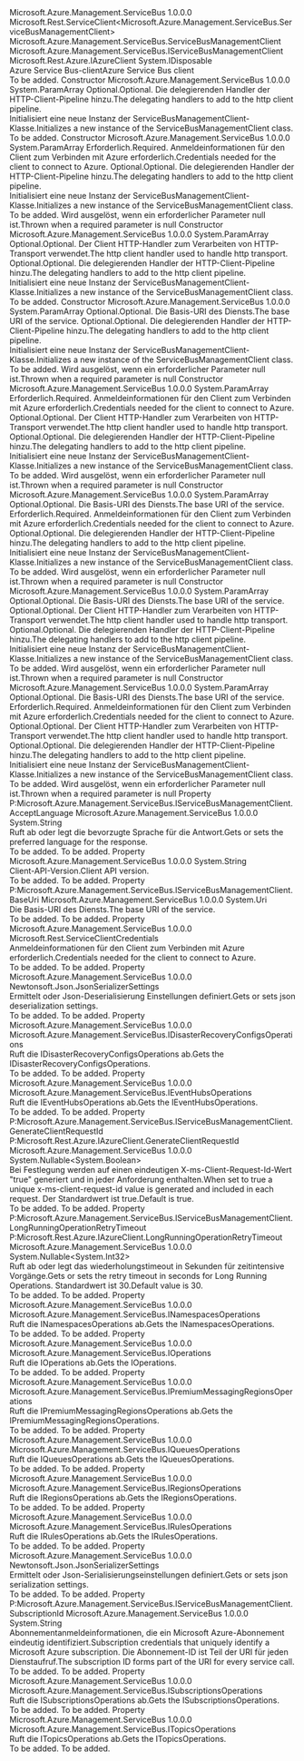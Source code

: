 <Type Name="ServiceBusManagementClient" FullName="Microsoft.Azure.Management.ServiceBus.ServiceBusManagementClient">
  <TypeSignature Language="C#" Value="public class ServiceBusManagementClient : Microsoft.Rest.ServiceClient&lt;Microsoft.Azure.Management.ServiceBus.ServiceBusManagementClient&gt;, IDisposable, Microsoft.Azure.Management.ServiceBus.IServiceBusManagementClient, Microsoft.Rest.Azure.IAzureClient" />
  <TypeSignature Language="ILAsm" Value=".class public auto ansi beforefieldinit ServiceBusManagementClient extends Microsoft.Rest.ServiceClient`1&lt;class Microsoft.Azure.Management.ServiceBus.ServiceBusManagementClient&gt; implements class Microsoft.Azure.Management.ServiceBus.IServiceBusManagementClient, class Microsoft.Rest.Azure.IAzureClient, class System.IDisposable" />
  <TypeSignature Language="DocId" Value="T:Microsoft.Azure.Management.ServiceBus.ServiceBusManagementClient" />
  <TypeSignature Language="VB.NET" Value="Public Class ServiceBusManagementClient&#xA;Inherits ServiceClient(Of ServiceBusManagementClient)&#xA;Implements IAzureClient, IDisposable, IServiceBusManagementClient" />
  <TypeSignature Language="F#" Value="type ServiceBusManagementClient = class&#xA;    inherit ServiceClient&lt;ServiceBusManagementClient&gt;&#xA;    interface IServiceBusManagementClient&#xA;    interface IDisposable&#xA;    interface IAzureClient" />
  <AssemblyInfo>
    <AssemblyName>Microsoft.Azure.Management.ServiceBus</AssemblyName>
    <AssemblyVersion>1.0.0.0</AssemblyVersion>
  </AssemblyInfo>
  <Base>
    <BaseTypeName>Microsoft.Rest.ServiceClient&lt;Microsoft.Azure.Management.ServiceBus.ServiceBusManagementClient&gt;</BaseTypeName>
    <BaseTypeArguments>
      <BaseTypeArgument TypeParamName="!0">Microsoft.Azure.Management.ServiceBus.ServiceBusManagementClient</BaseTypeArgument>
    </BaseTypeArguments>
  </Base>
  <Interfaces>
    <Interface>
      <InterfaceName>Microsoft.Azure.Management.ServiceBus.IServiceBusManagementClient</InterfaceName>
    </Interface>
    <Interface>
      <InterfaceName>Microsoft.Rest.Azure.IAzureClient</InterfaceName>
    </Interface>
    <Interface>
      <InterfaceName>System.IDisposable</InterfaceName>
    </Interface>
  </Interfaces>
  <Docs>
    <summary>
            <span data-ttu-id="7b1f3-101">Azure Service Bus-client</span><span class="sxs-lookup"><span data-stu-id="7b1f3-101">Azure Service Bus client</span></span>
            </summary>
    <remarks>To be added.</remarks>
  </Docs>
  <Members>
    <Member MemberName=".ctor">
      <MemberSignature Language="C#" Value="protected ServiceBusManagementClient (params System.Net.Http.DelegatingHandler[] handlers);" />
      <MemberSignature Language="ILAsm" Value=".method familyhidebysig specialname rtspecialname instance void .ctor(class System.Net.Http.DelegatingHandler[] handlers) cil managed" />
      <MemberSignature Language="DocId" Value="M:Microsoft.Azure.Management.ServiceBus.ServiceBusManagementClient.#ctor(System.Net.Http.DelegatingHandler[])" />
      <MemberSignature Language="VB.NET" Value="Protected Sub New (ParamArray handlers As DelegatingHandler())" />
      <MemberSignature Language="F#" Value="new Microsoft.Azure.Management.ServiceBus.ServiceBusManagementClient : System.Net.Http.DelegatingHandler[] -&gt; Microsoft.Azure.Management.ServiceBus.ServiceBusManagementClient" Usage="new Microsoft.Azure.Management.ServiceBus.ServiceBusManagementClient handlers" />
      <MemberType>Constructor</MemberType>
      <AssemblyInfo>
        <AssemblyName>Microsoft.Azure.Management.ServiceBus</AssemblyName>
        <AssemblyVersion>1.0.0.0</AssemblyVersion>
      </AssemblyInfo>
      <Parameters>
        <Parameter Name="handlers" Type="System.Net.Http.DelegatingHandler[]">
          <Attributes>
            <Attribute>
              <AttributeName>System.ParamArray</AttributeName>
            </Attribute>
          </Attributes>
        </Parameter>
      </Parameters>
      <Docs>
        <param name="handlers">
            <span data-ttu-id="7b1f3-102">Optional.</span><span class="sxs-lookup"><span data-stu-id="7b1f3-102">Optional.</span></span> <span data-ttu-id="7b1f3-103">Die delegierenden Handler der HTTP-Client-Pipeline hinzu.</span><span class="sxs-lookup"><span data-stu-id="7b1f3-103">The delegating handlers to add to the http client pipeline.</span></span>
            </param>
        <summary>
            <span data-ttu-id="7b1f3-104">Initialisiert eine neue Instanz der ServiceBusManagementClient-Klasse.</span><span class="sxs-lookup"><span data-stu-id="7b1f3-104">Initializes a new instance of the ServiceBusManagementClient class.</span></span>
            </summary>
        <remarks>To be added.</remarks>
      </Docs>
    </Member>
    <Member MemberName=".ctor">
      <MemberSignature Language="C#" Value="public ServiceBusManagementClient (Microsoft.Rest.ServiceClientCredentials credentials, params System.Net.Http.DelegatingHandler[] handlers);" />
      <MemberSignature Language="ILAsm" Value=".method public hidebysig specialname rtspecialname instance void .ctor(class Microsoft.Rest.ServiceClientCredentials credentials, class System.Net.Http.DelegatingHandler[] handlers) cil managed" />
      <MemberSignature Language="DocId" Value="M:Microsoft.Azure.Management.ServiceBus.ServiceBusManagementClient.#ctor(Microsoft.Rest.ServiceClientCredentials,System.Net.Http.DelegatingHandler[])" />
      <MemberSignature Language="VB.NET" Value="Public Sub New (credentials As ServiceClientCredentials, ParamArray handlers As DelegatingHandler())" />
      <MemberSignature Language="F#" Value="new Microsoft.Azure.Management.ServiceBus.ServiceBusManagementClient : Microsoft.Rest.ServiceClientCredentials * System.Net.Http.DelegatingHandler[] -&gt; Microsoft.Azure.Management.ServiceBus.ServiceBusManagementClient" Usage="new Microsoft.Azure.Management.ServiceBus.ServiceBusManagementClient (credentials, handlers)" />
      <MemberType>Constructor</MemberType>
      <AssemblyInfo>
        <AssemblyName>Microsoft.Azure.Management.ServiceBus</AssemblyName>
        <AssemblyVersion>1.0.0.0</AssemblyVersion>
      </AssemblyInfo>
      <Parameters>
        <Parameter Name="credentials" Type="Microsoft.Rest.ServiceClientCredentials" />
        <Parameter Name="handlers" Type="System.Net.Http.DelegatingHandler[]">
          <Attributes>
            <Attribute>
              <AttributeName>System.ParamArray</AttributeName>
            </Attribute>
          </Attributes>
        </Parameter>
      </Parameters>
      <Docs>
        <param name="credentials">
            <span data-ttu-id="7b1f3-105">Erforderlich.</span><span class="sxs-lookup"><span data-stu-id="7b1f3-105">Required.</span></span> <span data-ttu-id="7b1f3-106">Anmeldeinformationen für den Client zum Verbinden mit Azure erforderlich.</span><span class="sxs-lookup"><span data-stu-id="7b1f3-106">Credentials needed for the client to connect to Azure.</span></span>
            </param>
        <param name="handlers">
            <span data-ttu-id="7b1f3-107">Optional.</span><span class="sxs-lookup"><span data-stu-id="7b1f3-107">Optional.</span></span> <span data-ttu-id="7b1f3-108">Die delegierenden Handler der HTTP-Client-Pipeline hinzu.</span><span class="sxs-lookup"><span data-stu-id="7b1f3-108">The delegating handlers to add to the http client pipeline.</span></span>
            </param>
        <summary>
            <span data-ttu-id="7b1f3-109">Initialisiert eine neue Instanz der ServiceBusManagementClient-Klasse.</span><span class="sxs-lookup"><span data-stu-id="7b1f3-109">Initializes a new instance of the ServiceBusManagementClient class.</span></span>
            </summary>
        <remarks>To be added.</remarks>
        <exception cref="T:System.ArgumentNullException">
            <span data-ttu-id="7b1f3-110">Wird ausgelöst, wenn ein erforderlicher Parameter null ist.</span><span class="sxs-lookup"><span data-stu-id="7b1f3-110">Thrown when a required parameter is null</span></span>
            </exception>
      </Docs>
    </Member>
    <Member MemberName=".ctor">
      <MemberSignature Language="C#" Value="protected ServiceBusManagementClient (System.Net.Http.HttpClientHandler rootHandler, params System.Net.Http.DelegatingHandler[] handlers);" />
      <MemberSignature Language="ILAsm" Value=".method familyhidebysig specialname rtspecialname instance void .ctor(class System.Net.Http.HttpClientHandler rootHandler, class System.Net.Http.DelegatingHandler[] handlers) cil managed" />
      <MemberSignature Language="DocId" Value="M:Microsoft.Azure.Management.ServiceBus.ServiceBusManagementClient.#ctor(System.Net.Http.HttpClientHandler,System.Net.Http.DelegatingHandler[])" />
      <MemberSignature Language="VB.NET" Value="Protected Sub New (rootHandler As HttpClientHandler, ParamArray handlers As DelegatingHandler())" />
      <MemberSignature Language="F#" Value="new Microsoft.Azure.Management.ServiceBus.ServiceBusManagementClient : System.Net.Http.HttpClientHandler * System.Net.Http.DelegatingHandler[] -&gt; Microsoft.Azure.Management.ServiceBus.ServiceBusManagementClient" Usage="new Microsoft.Azure.Management.ServiceBus.ServiceBusManagementClient (rootHandler, handlers)" />
      <MemberType>Constructor</MemberType>
      <AssemblyInfo>
        <AssemblyName>Microsoft.Azure.Management.ServiceBus</AssemblyName>
        <AssemblyVersion>1.0.0.0</AssemblyVersion>
      </AssemblyInfo>
      <Parameters>
        <Parameter Name="rootHandler" Type="System.Net.Http.HttpClientHandler" />
        <Parameter Name="handlers" Type="System.Net.Http.DelegatingHandler[]">
          <Attributes>
            <Attribute>
              <AttributeName>System.ParamArray</AttributeName>
            </Attribute>
          </Attributes>
        </Parameter>
      </Parameters>
      <Docs>
        <param name="rootHandler">
            <span data-ttu-id="7b1f3-111">Optional.</span><span class="sxs-lookup"><span data-stu-id="7b1f3-111">Optional.</span></span> <span data-ttu-id="7b1f3-112">Der Client HTTP-Handler zum Verarbeiten von HTTP-Transport verwendet.</span><span class="sxs-lookup"><span data-stu-id="7b1f3-112">The http client handler used to handle http transport.</span></span>
            </param>
        <param name="handlers">
            <span data-ttu-id="7b1f3-113">Optional.</span><span class="sxs-lookup"><span data-stu-id="7b1f3-113">Optional.</span></span> <span data-ttu-id="7b1f3-114">Die delegierenden Handler der HTTP-Client-Pipeline hinzu.</span><span class="sxs-lookup"><span data-stu-id="7b1f3-114">The delegating handlers to add to the http client pipeline.</span></span>
            </param>
        <summary>
            <span data-ttu-id="7b1f3-115">Initialisiert eine neue Instanz der ServiceBusManagementClient-Klasse.</span><span class="sxs-lookup"><span data-stu-id="7b1f3-115">Initializes a new instance of the ServiceBusManagementClient class.</span></span>
            </summary>
        <remarks>To be added.</remarks>
      </Docs>
    </Member>
    <Member MemberName=".ctor">
      <MemberSignature Language="C#" Value="protected ServiceBusManagementClient (Uri baseUri, params System.Net.Http.DelegatingHandler[] handlers);" />
      <MemberSignature Language="ILAsm" Value=".method familyhidebysig specialname rtspecialname instance void .ctor(class System.Uri baseUri, class System.Net.Http.DelegatingHandler[] handlers) cil managed" />
      <MemberSignature Language="DocId" Value="M:Microsoft.Azure.Management.ServiceBus.ServiceBusManagementClient.#ctor(System.Uri,System.Net.Http.DelegatingHandler[])" />
      <MemberSignature Language="VB.NET" Value="Protected Sub New (baseUri As Uri, ParamArray handlers As DelegatingHandler())" />
      <MemberSignature Language="F#" Value="new Microsoft.Azure.Management.ServiceBus.ServiceBusManagementClient : Uri * System.Net.Http.DelegatingHandler[] -&gt; Microsoft.Azure.Management.ServiceBus.ServiceBusManagementClient" Usage="new Microsoft.Azure.Management.ServiceBus.ServiceBusManagementClient (baseUri, handlers)" />
      <MemberType>Constructor</MemberType>
      <AssemblyInfo>
        <AssemblyName>Microsoft.Azure.Management.ServiceBus</AssemblyName>
        <AssemblyVersion>1.0.0.0</AssemblyVersion>
      </AssemblyInfo>
      <Parameters>
        <Parameter Name="baseUri" Type="System.Uri" />
        <Parameter Name="handlers" Type="System.Net.Http.DelegatingHandler[]">
          <Attributes>
            <Attribute>
              <AttributeName>System.ParamArray</AttributeName>
            </Attribute>
          </Attributes>
        </Parameter>
      </Parameters>
      <Docs>
        <param name="baseUri">
            <span data-ttu-id="7b1f3-116">Optional.</span><span class="sxs-lookup"><span data-stu-id="7b1f3-116">Optional.</span></span> <span data-ttu-id="7b1f3-117">Die Basis-URI des Diensts.</span><span class="sxs-lookup"><span data-stu-id="7b1f3-117">The base URI of the service.</span></span>
            </param>
        <param name="handlers">
            <span data-ttu-id="7b1f3-118">Optional.</span><span class="sxs-lookup"><span data-stu-id="7b1f3-118">Optional.</span></span> <span data-ttu-id="7b1f3-119">Die delegierenden Handler der HTTP-Client-Pipeline hinzu.</span><span class="sxs-lookup"><span data-stu-id="7b1f3-119">The delegating handlers to add to the http client pipeline.</span></span>
            </param>
        <summary>
            <span data-ttu-id="7b1f3-120">Initialisiert eine neue Instanz der ServiceBusManagementClient-Klasse.</span><span class="sxs-lookup"><span data-stu-id="7b1f3-120">Initializes a new instance of the ServiceBusManagementClient class.</span></span>
            </summary>
        <remarks>To be added.</remarks>
        <exception cref="T:System.ArgumentNullException">
            <span data-ttu-id="7b1f3-121">Wird ausgelöst, wenn ein erforderlicher Parameter null ist.</span><span class="sxs-lookup"><span data-stu-id="7b1f3-121">Thrown when a required parameter is null</span></span>
            </exception>
      </Docs>
    </Member>
    <Member MemberName=".ctor">
      <MemberSignature Language="C#" Value="public ServiceBusManagementClient (Microsoft.Rest.ServiceClientCredentials credentials, System.Net.Http.HttpClientHandler rootHandler, params System.Net.Http.DelegatingHandler[] handlers);" />
      <MemberSignature Language="ILAsm" Value=".method public hidebysig specialname rtspecialname instance void .ctor(class Microsoft.Rest.ServiceClientCredentials credentials, class System.Net.Http.HttpClientHandler rootHandler, class System.Net.Http.DelegatingHandler[] handlers) cil managed" />
      <MemberSignature Language="DocId" Value="M:Microsoft.Azure.Management.ServiceBus.ServiceBusManagementClient.#ctor(Microsoft.Rest.ServiceClientCredentials,System.Net.Http.HttpClientHandler,System.Net.Http.DelegatingHandler[])" />
      <MemberSignature Language="VB.NET" Value="Public Sub New (credentials As ServiceClientCredentials, rootHandler As HttpClientHandler, ParamArray handlers As DelegatingHandler())" />
      <MemberSignature Language="F#" Value="new Microsoft.Azure.Management.ServiceBus.ServiceBusManagementClient : Microsoft.Rest.ServiceClientCredentials * System.Net.Http.HttpClientHandler * System.Net.Http.DelegatingHandler[] -&gt; Microsoft.Azure.Management.ServiceBus.ServiceBusManagementClient" Usage="new Microsoft.Azure.Management.ServiceBus.ServiceBusManagementClient (credentials, rootHandler, handlers)" />
      <MemberType>Constructor</MemberType>
      <AssemblyInfo>
        <AssemblyName>Microsoft.Azure.Management.ServiceBus</AssemblyName>
        <AssemblyVersion>1.0.0.0</AssemblyVersion>
      </AssemblyInfo>
      <Parameters>
        <Parameter Name="credentials" Type="Microsoft.Rest.ServiceClientCredentials" />
        <Parameter Name="rootHandler" Type="System.Net.Http.HttpClientHandler" />
        <Parameter Name="handlers" Type="System.Net.Http.DelegatingHandler[]">
          <Attributes>
            <Attribute>
              <AttributeName>System.ParamArray</AttributeName>
            </Attribute>
          </Attributes>
        </Parameter>
      </Parameters>
      <Docs>
        <param name="credentials">
            <span data-ttu-id="7b1f3-122">Erforderlich.</span><span class="sxs-lookup"><span data-stu-id="7b1f3-122">Required.</span></span> <span data-ttu-id="7b1f3-123">Anmeldeinformationen für den Client zum Verbinden mit Azure erforderlich.</span><span class="sxs-lookup"><span data-stu-id="7b1f3-123">Credentials needed for the client to connect to Azure.</span></span>
            </param>
        <param name="rootHandler">
            <span data-ttu-id="7b1f3-124">Optional.</span><span class="sxs-lookup"><span data-stu-id="7b1f3-124">Optional.</span></span> <span data-ttu-id="7b1f3-125">Der Client HTTP-Handler zum Verarbeiten von HTTP-Transport verwendet.</span><span class="sxs-lookup"><span data-stu-id="7b1f3-125">The http client handler used to handle http transport.</span></span>
            </param>
        <param name="handlers">
            <span data-ttu-id="7b1f3-126">Optional.</span><span class="sxs-lookup"><span data-stu-id="7b1f3-126">Optional.</span></span> <span data-ttu-id="7b1f3-127">Die delegierenden Handler der HTTP-Client-Pipeline hinzu.</span><span class="sxs-lookup"><span data-stu-id="7b1f3-127">The delegating handlers to add to the http client pipeline.</span></span>
            </param>
        <summary>
            <span data-ttu-id="7b1f3-128">Initialisiert eine neue Instanz der ServiceBusManagementClient-Klasse.</span><span class="sxs-lookup"><span data-stu-id="7b1f3-128">Initializes a new instance of the ServiceBusManagementClient class.</span></span>
            </summary>
        <remarks>To be added.</remarks>
        <exception cref="T:System.ArgumentNullException">
            <span data-ttu-id="7b1f3-129">Wird ausgelöst, wenn ein erforderlicher Parameter null ist.</span><span class="sxs-lookup"><span data-stu-id="7b1f3-129">Thrown when a required parameter is null</span></span>
            </exception>
      </Docs>
    </Member>
    <Member MemberName=".ctor">
      <MemberSignature Language="C#" Value="public ServiceBusManagementClient (Uri baseUri, Microsoft.Rest.ServiceClientCredentials credentials, params System.Net.Http.DelegatingHandler[] handlers);" />
      <MemberSignature Language="ILAsm" Value=".method public hidebysig specialname rtspecialname instance void .ctor(class System.Uri baseUri, class Microsoft.Rest.ServiceClientCredentials credentials, class System.Net.Http.DelegatingHandler[] handlers) cil managed" />
      <MemberSignature Language="DocId" Value="M:Microsoft.Azure.Management.ServiceBus.ServiceBusManagementClient.#ctor(System.Uri,Microsoft.Rest.ServiceClientCredentials,System.Net.Http.DelegatingHandler[])" />
      <MemberSignature Language="VB.NET" Value="Public Sub New (baseUri As Uri, credentials As ServiceClientCredentials, ParamArray handlers As DelegatingHandler())" />
      <MemberSignature Language="F#" Value="new Microsoft.Azure.Management.ServiceBus.ServiceBusManagementClient : Uri * Microsoft.Rest.ServiceClientCredentials * System.Net.Http.DelegatingHandler[] -&gt; Microsoft.Azure.Management.ServiceBus.ServiceBusManagementClient" Usage="new Microsoft.Azure.Management.ServiceBus.ServiceBusManagementClient (baseUri, credentials, handlers)" />
      <MemberType>Constructor</MemberType>
      <AssemblyInfo>
        <AssemblyName>Microsoft.Azure.Management.ServiceBus</AssemblyName>
        <AssemblyVersion>1.0.0.0</AssemblyVersion>
      </AssemblyInfo>
      <Parameters>
        <Parameter Name="baseUri" Type="System.Uri" />
        <Parameter Name="credentials" Type="Microsoft.Rest.ServiceClientCredentials" />
        <Parameter Name="handlers" Type="System.Net.Http.DelegatingHandler[]">
          <Attributes>
            <Attribute>
              <AttributeName>System.ParamArray</AttributeName>
            </Attribute>
          </Attributes>
        </Parameter>
      </Parameters>
      <Docs>
        <param name="baseUri">
            <span data-ttu-id="7b1f3-130">Optional.</span><span class="sxs-lookup"><span data-stu-id="7b1f3-130">Optional.</span></span> <span data-ttu-id="7b1f3-131">Die Basis-URI des Diensts.</span><span class="sxs-lookup"><span data-stu-id="7b1f3-131">The base URI of the service.</span></span>
            </param>
        <param name="credentials">
            <span data-ttu-id="7b1f3-132">Erforderlich.</span><span class="sxs-lookup"><span data-stu-id="7b1f3-132">Required.</span></span> <span data-ttu-id="7b1f3-133">Anmeldeinformationen für den Client zum Verbinden mit Azure erforderlich.</span><span class="sxs-lookup"><span data-stu-id="7b1f3-133">Credentials needed for the client to connect to Azure.</span></span>
            </param>
        <param name="handlers">
            <span data-ttu-id="7b1f3-134">Optional.</span><span class="sxs-lookup"><span data-stu-id="7b1f3-134">Optional.</span></span> <span data-ttu-id="7b1f3-135">Die delegierenden Handler der HTTP-Client-Pipeline hinzu.</span><span class="sxs-lookup"><span data-stu-id="7b1f3-135">The delegating handlers to add to the http client pipeline.</span></span>
            </param>
        <summary>
            <span data-ttu-id="7b1f3-136">Initialisiert eine neue Instanz der ServiceBusManagementClient-Klasse.</span><span class="sxs-lookup"><span data-stu-id="7b1f3-136">Initializes a new instance of the ServiceBusManagementClient class.</span></span>
            </summary>
        <remarks>To be added.</remarks>
        <exception cref="T:System.ArgumentNullException">
            <span data-ttu-id="7b1f3-137">Wird ausgelöst, wenn ein erforderlicher Parameter null ist.</span><span class="sxs-lookup"><span data-stu-id="7b1f3-137">Thrown when a required parameter is null</span></span>
            </exception>
      </Docs>
    </Member>
    <Member MemberName=".ctor">
      <MemberSignature Language="C#" Value="protected ServiceBusManagementClient (Uri baseUri, System.Net.Http.HttpClientHandler rootHandler, params System.Net.Http.DelegatingHandler[] handlers);" />
      <MemberSignature Language="ILAsm" Value=".method familyhidebysig specialname rtspecialname instance void .ctor(class System.Uri baseUri, class System.Net.Http.HttpClientHandler rootHandler, class System.Net.Http.DelegatingHandler[] handlers) cil managed" />
      <MemberSignature Language="DocId" Value="M:Microsoft.Azure.Management.ServiceBus.ServiceBusManagementClient.#ctor(System.Uri,System.Net.Http.HttpClientHandler,System.Net.Http.DelegatingHandler[])" />
      <MemberSignature Language="VB.NET" Value="Protected Sub New (baseUri As Uri, rootHandler As HttpClientHandler, ParamArray handlers As DelegatingHandler())" />
      <MemberSignature Language="F#" Value="new Microsoft.Azure.Management.ServiceBus.ServiceBusManagementClient : Uri * System.Net.Http.HttpClientHandler * System.Net.Http.DelegatingHandler[] -&gt; Microsoft.Azure.Management.ServiceBus.ServiceBusManagementClient" Usage="new Microsoft.Azure.Management.ServiceBus.ServiceBusManagementClient (baseUri, rootHandler, handlers)" />
      <MemberType>Constructor</MemberType>
      <AssemblyInfo>
        <AssemblyName>Microsoft.Azure.Management.ServiceBus</AssemblyName>
        <AssemblyVersion>1.0.0.0</AssemblyVersion>
      </AssemblyInfo>
      <Parameters>
        <Parameter Name="baseUri" Type="System.Uri" />
        <Parameter Name="rootHandler" Type="System.Net.Http.HttpClientHandler" />
        <Parameter Name="handlers" Type="System.Net.Http.DelegatingHandler[]">
          <Attributes>
            <Attribute>
              <AttributeName>System.ParamArray</AttributeName>
            </Attribute>
          </Attributes>
        </Parameter>
      </Parameters>
      <Docs>
        <param name="baseUri">
            <span data-ttu-id="7b1f3-138">Optional.</span><span class="sxs-lookup"><span data-stu-id="7b1f3-138">Optional.</span></span> <span data-ttu-id="7b1f3-139">Die Basis-URI des Diensts.</span><span class="sxs-lookup"><span data-stu-id="7b1f3-139">The base URI of the service.</span></span>
            </param>
        <param name="rootHandler">
            <span data-ttu-id="7b1f3-140">Optional.</span><span class="sxs-lookup"><span data-stu-id="7b1f3-140">Optional.</span></span> <span data-ttu-id="7b1f3-141">Der Client HTTP-Handler zum Verarbeiten von HTTP-Transport verwendet.</span><span class="sxs-lookup"><span data-stu-id="7b1f3-141">The http client handler used to handle http transport.</span></span>
            </param>
        <param name="handlers">
            <span data-ttu-id="7b1f3-142">Optional.</span><span class="sxs-lookup"><span data-stu-id="7b1f3-142">Optional.</span></span> <span data-ttu-id="7b1f3-143">Die delegierenden Handler der HTTP-Client-Pipeline hinzu.</span><span class="sxs-lookup"><span data-stu-id="7b1f3-143">The delegating handlers to add to the http client pipeline.</span></span>
            </param>
        <summary>
            <span data-ttu-id="7b1f3-144">Initialisiert eine neue Instanz der ServiceBusManagementClient-Klasse.</span><span class="sxs-lookup"><span data-stu-id="7b1f3-144">Initializes a new instance of the ServiceBusManagementClient class.</span></span>
            </summary>
        <remarks>To be added.</remarks>
        <exception cref="T:System.ArgumentNullException">
            <span data-ttu-id="7b1f3-145">Wird ausgelöst, wenn ein erforderlicher Parameter null ist.</span><span class="sxs-lookup"><span data-stu-id="7b1f3-145">Thrown when a required parameter is null</span></span>
            </exception>
      </Docs>
    </Member>
    <Member MemberName=".ctor">
      <MemberSignature Language="C#" Value="public ServiceBusManagementClient (Uri baseUri, Microsoft.Rest.ServiceClientCredentials credentials, System.Net.Http.HttpClientHandler rootHandler, params System.Net.Http.DelegatingHandler[] handlers);" />
      <MemberSignature Language="ILAsm" Value=".method public hidebysig specialname rtspecialname instance void .ctor(class System.Uri baseUri, class Microsoft.Rest.ServiceClientCredentials credentials, class System.Net.Http.HttpClientHandler rootHandler, class System.Net.Http.DelegatingHandler[] handlers) cil managed" />
      <MemberSignature Language="DocId" Value="M:Microsoft.Azure.Management.ServiceBus.ServiceBusManagementClient.#ctor(System.Uri,Microsoft.Rest.ServiceClientCredentials,System.Net.Http.HttpClientHandler,System.Net.Http.DelegatingHandler[])" />
      <MemberSignature Language="VB.NET" Value="Public Sub New (baseUri As Uri, credentials As ServiceClientCredentials, rootHandler As HttpClientHandler, ParamArray handlers As DelegatingHandler())" />
      <MemberSignature Language="F#" Value="new Microsoft.Azure.Management.ServiceBus.ServiceBusManagementClient : Uri * Microsoft.Rest.ServiceClientCredentials * System.Net.Http.HttpClientHandler * System.Net.Http.DelegatingHandler[] -&gt; Microsoft.Azure.Management.ServiceBus.ServiceBusManagementClient" Usage="new Microsoft.Azure.Management.ServiceBus.ServiceBusManagementClient (baseUri, credentials, rootHandler, handlers)" />
      <MemberType>Constructor</MemberType>
      <AssemblyInfo>
        <AssemblyName>Microsoft.Azure.Management.ServiceBus</AssemblyName>
        <AssemblyVersion>1.0.0.0</AssemblyVersion>
      </AssemblyInfo>
      <Parameters>
        <Parameter Name="baseUri" Type="System.Uri" />
        <Parameter Name="credentials" Type="Microsoft.Rest.ServiceClientCredentials" />
        <Parameter Name="rootHandler" Type="System.Net.Http.HttpClientHandler" />
        <Parameter Name="handlers" Type="System.Net.Http.DelegatingHandler[]">
          <Attributes>
            <Attribute>
              <AttributeName>System.ParamArray</AttributeName>
            </Attribute>
          </Attributes>
        </Parameter>
      </Parameters>
      <Docs>
        <param name="baseUri">
            <span data-ttu-id="7b1f3-146">Optional.</span><span class="sxs-lookup"><span data-stu-id="7b1f3-146">Optional.</span></span> <span data-ttu-id="7b1f3-147">Die Basis-URI des Diensts.</span><span class="sxs-lookup"><span data-stu-id="7b1f3-147">The base URI of the service.</span></span>
            </param>
        <param name="credentials">
            <span data-ttu-id="7b1f3-148">Erforderlich.</span><span class="sxs-lookup"><span data-stu-id="7b1f3-148">Required.</span></span> <span data-ttu-id="7b1f3-149">Anmeldeinformationen für den Client zum Verbinden mit Azure erforderlich.</span><span class="sxs-lookup"><span data-stu-id="7b1f3-149">Credentials needed for the client to connect to Azure.</span></span>
            </param>
        <param name="rootHandler">
            <span data-ttu-id="7b1f3-150">Optional.</span><span class="sxs-lookup"><span data-stu-id="7b1f3-150">Optional.</span></span> <span data-ttu-id="7b1f3-151">Der Client HTTP-Handler zum Verarbeiten von HTTP-Transport verwendet.</span><span class="sxs-lookup"><span data-stu-id="7b1f3-151">The http client handler used to handle http transport.</span></span>
            </param>
        <param name="handlers">
            <span data-ttu-id="7b1f3-152">Optional.</span><span class="sxs-lookup"><span data-stu-id="7b1f3-152">Optional.</span></span> <span data-ttu-id="7b1f3-153">Die delegierenden Handler der HTTP-Client-Pipeline hinzu.</span><span class="sxs-lookup"><span data-stu-id="7b1f3-153">The delegating handlers to add to the http client pipeline.</span></span>
            </param>
        <summary>
            <span data-ttu-id="7b1f3-154">Initialisiert eine neue Instanz der ServiceBusManagementClient-Klasse.</span><span class="sxs-lookup"><span data-stu-id="7b1f3-154">Initializes a new instance of the ServiceBusManagementClient class.</span></span>
            </summary>
        <remarks>To be added.</remarks>
        <exception cref="T:System.ArgumentNullException">
            <span data-ttu-id="7b1f3-155">Wird ausgelöst, wenn ein erforderlicher Parameter null ist.</span><span class="sxs-lookup"><span data-stu-id="7b1f3-155">Thrown when a required parameter is null</span></span>
            </exception>
      </Docs>
    </Member>
    <Member MemberName="AcceptLanguage">
      <MemberSignature Language="C#" Value="public string AcceptLanguage { get; set; }" />
      <MemberSignature Language="ILAsm" Value=".property instance string AcceptLanguage" />
      <MemberSignature Language="DocId" Value="P:Microsoft.Azure.Management.ServiceBus.ServiceBusManagementClient.AcceptLanguage" />
      <MemberSignature Language="VB.NET" Value="Public Property AcceptLanguage As String" />
      <MemberSignature Language="F#" Value="member this.AcceptLanguage : string with get, set" Usage="Microsoft.Azure.Management.ServiceBus.ServiceBusManagementClient.AcceptLanguage" />
      <MemberType>Property</MemberType>
      <Implements>
        <InterfaceMember>P:Microsoft.Azure.Management.ServiceBus.IServiceBusManagementClient.AcceptLanguage</InterfaceMember>
      </Implements>
      <AssemblyInfo>
        <AssemblyName>Microsoft.Azure.Management.ServiceBus</AssemblyName>
        <AssemblyVersion>1.0.0.0</AssemblyVersion>
      </AssemblyInfo>
      <ReturnValue>
        <ReturnType>System.String</ReturnType>
      </ReturnValue>
      <Docs>
        <summary>
            <span data-ttu-id="7b1f3-156">Ruft ab oder legt die bevorzugte Sprache für die Antwort.</span><span class="sxs-lookup"><span data-stu-id="7b1f3-156">Gets or sets the preferred language for the response.</span></span>
            </summary>
        <value>To be added.</value>
        <remarks>To be added.</remarks>
      </Docs>
    </Member>
    <Member MemberName="ApiVersion">
      <MemberSignature Language="C#" Value="public string ApiVersion { get; }" />
      <MemberSignature Language="ILAsm" Value=".property instance string ApiVersion" />
      <MemberSignature Language="DocId" Value="P:Microsoft.Azure.Management.ServiceBus.ServiceBusManagementClient.ApiVersion" />
      <MemberSignature Language="VB.NET" Value="Public ReadOnly Property ApiVersion As String" />
      <MemberSignature Language="F#" Value="member this.ApiVersion : string" Usage="Microsoft.Azure.Management.ServiceBus.ServiceBusManagementClient.ApiVersion" />
      <MemberType>Property</MemberType>
      <AssemblyInfo>
        <AssemblyName>Microsoft.Azure.Management.ServiceBus</AssemblyName>
        <AssemblyVersion>1.0.0.0</AssemblyVersion>
      </AssemblyInfo>
      <ReturnValue>
        <ReturnType>System.String</ReturnType>
      </ReturnValue>
      <Docs>
        <summary>
            <span data-ttu-id="7b1f3-157">Client-API-Version.</span><span class="sxs-lookup"><span data-stu-id="7b1f3-157">Client API version.</span></span>
            </summary>
        <value>To be added.</value>
        <remarks>To be added.</remarks>
      </Docs>
    </Member>
    <Member MemberName="BaseUri">
      <MemberSignature Language="C#" Value="public Uri BaseUri { get; set; }" />
      <MemberSignature Language="ILAsm" Value=".property instance class System.Uri BaseUri" />
      <MemberSignature Language="DocId" Value="P:Microsoft.Azure.Management.ServiceBus.ServiceBusManagementClient.BaseUri" />
      <MemberSignature Language="VB.NET" Value="Public Property BaseUri As Uri" />
      <MemberSignature Language="F#" Value="member this.BaseUri : Uri with get, set" Usage="Microsoft.Azure.Management.ServiceBus.ServiceBusManagementClient.BaseUri" />
      <MemberType>Property</MemberType>
      <Implements>
        <InterfaceMember>P:Microsoft.Azure.Management.ServiceBus.IServiceBusManagementClient.BaseUri</InterfaceMember>
      </Implements>
      <AssemblyInfo>
        <AssemblyName>Microsoft.Azure.Management.ServiceBus</AssemblyName>
        <AssemblyVersion>1.0.0.0</AssemblyVersion>
      </AssemblyInfo>
      <ReturnValue>
        <ReturnType>System.Uri</ReturnType>
      </ReturnValue>
      <Docs>
        <summary>
            <span data-ttu-id="7b1f3-158">Die Basis-URI des Diensts.</span><span class="sxs-lookup"><span data-stu-id="7b1f3-158">The base URI of the service.</span></span>
            </summary>
        <value>To be added.</value>
        <remarks>To be added.</remarks>
      </Docs>
    </Member>
    <Member MemberName="Credentials">
      <MemberSignature Language="C#" Value="public Microsoft.Rest.ServiceClientCredentials Credentials { get; }" />
      <MemberSignature Language="ILAsm" Value=".property instance class Microsoft.Rest.ServiceClientCredentials Credentials" />
      <MemberSignature Language="DocId" Value="P:Microsoft.Azure.Management.ServiceBus.ServiceBusManagementClient.Credentials" />
      <MemberSignature Language="VB.NET" Value="Public ReadOnly Property Credentials As ServiceClientCredentials" />
      <MemberSignature Language="F#" Value="member this.Credentials : Microsoft.Rest.ServiceClientCredentials" Usage="Microsoft.Azure.Management.ServiceBus.ServiceBusManagementClient.Credentials" />
      <MemberType>Property</MemberType>
      <AssemblyInfo>
        <AssemblyName>Microsoft.Azure.Management.ServiceBus</AssemblyName>
        <AssemblyVersion>1.0.0.0</AssemblyVersion>
      </AssemblyInfo>
      <ReturnValue>
        <ReturnType>Microsoft.Rest.ServiceClientCredentials</ReturnType>
      </ReturnValue>
      <Docs>
        <summary>
            <span data-ttu-id="7b1f3-159">Anmeldeinformationen für den Client zum Verbinden mit Azure erforderlich.</span><span class="sxs-lookup"><span data-stu-id="7b1f3-159">Credentials needed for the client to connect to Azure.</span></span>
            </summary>
        <value>To be added.</value>
        <remarks>To be added.</remarks>
      </Docs>
    </Member>
    <Member MemberName="DeserializationSettings">
      <MemberSignature Language="C#" Value="public Newtonsoft.Json.JsonSerializerSettings DeserializationSettings { get; }" />
      <MemberSignature Language="ILAsm" Value=".property instance class Newtonsoft.Json.JsonSerializerSettings DeserializationSettings" />
      <MemberSignature Language="DocId" Value="P:Microsoft.Azure.Management.ServiceBus.ServiceBusManagementClient.DeserializationSettings" />
      <MemberSignature Language="VB.NET" Value="Public ReadOnly Property DeserializationSettings As JsonSerializerSettings" />
      <MemberSignature Language="F#" Value="member this.DeserializationSettings : Newtonsoft.Json.JsonSerializerSettings" Usage="Microsoft.Azure.Management.ServiceBus.ServiceBusManagementClient.DeserializationSettings" />
      <MemberType>Property</MemberType>
      <AssemblyInfo>
        <AssemblyName>Microsoft.Azure.Management.ServiceBus</AssemblyName>
        <AssemblyVersion>1.0.0.0</AssemblyVersion>
      </AssemblyInfo>
      <ReturnValue>
        <ReturnType>Newtonsoft.Json.JsonSerializerSettings</ReturnType>
      </ReturnValue>
      <Docs>
        <summary>
            <span data-ttu-id="7b1f3-160">Ermittelt oder Json-Deserialisierung Einstellungen definiert.</span><span class="sxs-lookup"><span data-stu-id="7b1f3-160">Gets or sets json deserialization settings.</span></span>
            </summary>
        <value>To be added.</value>
        <remarks>To be added.</remarks>
      </Docs>
    </Member>
    <Member MemberName="DisasterRecoveryConfigs">
      <MemberSignature Language="C#" Value="public Microsoft.Azure.Management.ServiceBus.IDisasterRecoveryConfigsOperations DisasterRecoveryConfigs { get; }" />
      <MemberSignature Language="ILAsm" Value=".property instance class Microsoft.Azure.Management.ServiceBus.IDisasterRecoveryConfigsOperations DisasterRecoveryConfigs" />
      <MemberSignature Language="DocId" Value="P:Microsoft.Azure.Management.ServiceBus.ServiceBusManagementClient.DisasterRecoveryConfigs" />
      <MemberSignature Language="VB.NET" Value="Public ReadOnly Property DisasterRecoveryConfigs As IDisasterRecoveryConfigsOperations" />
      <MemberSignature Language="F#" Value="member this.DisasterRecoveryConfigs : Microsoft.Azure.Management.ServiceBus.IDisasterRecoveryConfigsOperations" Usage="Microsoft.Azure.Management.ServiceBus.ServiceBusManagementClient.DisasterRecoveryConfigs" />
      <MemberType>Property</MemberType>
      <AssemblyInfo>
        <AssemblyName>Microsoft.Azure.Management.ServiceBus</AssemblyName>
        <AssemblyVersion>1.0.0.0</AssemblyVersion>
      </AssemblyInfo>
      <ReturnValue>
        <ReturnType>Microsoft.Azure.Management.ServiceBus.IDisasterRecoveryConfigsOperations</ReturnType>
      </ReturnValue>
      <Docs>
        <summary>
            <span data-ttu-id="7b1f3-161">Ruft die IDisasterRecoveryConfigsOperations ab.</span><span class="sxs-lookup"><span data-stu-id="7b1f3-161">Gets the IDisasterRecoveryConfigsOperations.</span></span>
            </summary>
        <value>To be added.</value>
        <remarks>To be added.</remarks>
      </Docs>
    </Member>
    <Member MemberName="EventHubs">
      <MemberSignature Language="C#" Value="public Microsoft.Azure.Management.ServiceBus.IEventHubsOperations EventHubs { get; }" />
      <MemberSignature Language="ILAsm" Value=".property instance class Microsoft.Azure.Management.ServiceBus.IEventHubsOperations EventHubs" />
      <MemberSignature Language="DocId" Value="P:Microsoft.Azure.Management.ServiceBus.ServiceBusManagementClient.EventHubs" />
      <MemberSignature Language="VB.NET" Value="Public ReadOnly Property EventHubs As IEventHubsOperations" />
      <MemberSignature Language="F#" Value="member this.EventHubs : Microsoft.Azure.Management.ServiceBus.IEventHubsOperations" Usage="Microsoft.Azure.Management.ServiceBus.ServiceBusManagementClient.EventHubs" />
      <MemberType>Property</MemberType>
      <AssemblyInfo>
        <AssemblyName>Microsoft.Azure.Management.ServiceBus</AssemblyName>
        <AssemblyVersion>1.0.0.0</AssemblyVersion>
      </AssemblyInfo>
      <ReturnValue>
        <ReturnType>Microsoft.Azure.Management.ServiceBus.IEventHubsOperations</ReturnType>
      </ReturnValue>
      <Docs>
        <summary>
            <span data-ttu-id="7b1f3-162">Ruft die IEventHubsOperations ab.</span><span class="sxs-lookup"><span data-stu-id="7b1f3-162">Gets the IEventHubsOperations.</span></span>
            </summary>
        <value>To be added.</value>
        <remarks>To be added.</remarks>
      </Docs>
    </Member>
    <Member MemberName="GenerateClientRequestId">
      <MemberSignature Language="C#" Value="public Nullable&lt;bool&gt; GenerateClientRequestId { get; set; }" />
      <MemberSignature Language="ILAsm" Value=".property instance valuetype System.Nullable`1&lt;bool&gt; GenerateClientRequestId" />
      <MemberSignature Language="DocId" Value="P:Microsoft.Azure.Management.ServiceBus.ServiceBusManagementClient.GenerateClientRequestId" />
      <MemberSignature Language="VB.NET" Value="Public Property GenerateClientRequestId As Nullable(Of Boolean)" />
      <MemberSignature Language="F#" Value="member this.GenerateClientRequestId : Nullable&lt;bool&gt; with get, set" Usage="Microsoft.Azure.Management.ServiceBus.ServiceBusManagementClient.GenerateClientRequestId" />
      <MemberType>Property</MemberType>
      <Implements>
        <InterfaceMember>P:Microsoft.Azure.Management.ServiceBus.IServiceBusManagementClient.GenerateClientRequestId</InterfaceMember>
        <InterfaceMember>P:Microsoft.Rest.Azure.IAzureClient.GenerateClientRequestId</InterfaceMember>
      </Implements>
      <AssemblyInfo>
        <AssemblyName>Microsoft.Azure.Management.ServiceBus</AssemblyName>
        <AssemblyVersion>1.0.0.0</AssemblyVersion>
      </AssemblyInfo>
      <ReturnValue>
        <ReturnType>System.Nullable&lt;System.Boolean&gt;</ReturnType>
      </ReturnValue>
      <Docs>
        <summary>
            <span data-ttu-id="7b1f3-163">Bei Festlegung werden auf einen eindeutigen X-ms-Client-Request-Id-Wert "true" generiert und in jeder Anforderung enthalten.</span><span class="sxs-lookup"><span data-stu-id="7b1f3-163">When set to true a unique x-ms-client-request-id value is generated and included in each request.</span></span> <span data-ttu-id="7b1f3-164">Der Standardwert ist true.</span><span class="sxs-lookup"><span data-stu-id="7b1f3-164">Default is true.</span></span>
            </summary>
        <value>To be added.</value>
        <remarks>To be added.</remarks>
      </Docs>
    </Member>
    <Member MemberName="LongRunningOperationRetryTimeout">
      <MemberSignature Language="C#" Value="public Nullable&lt;int&gt; LongRunningOperationRetryTimeout { get; set; }" />
      <MemberSignature Language="ILAsm" Value=".property instance valuetype System.Nullable`1&lt;int32&gt; LongRunningOperationRetryTimeout" />
      <MemberSignature Language="DocId" Value="P:Microsoft.Azure.Management.ServiceBus.ServiceBusManagementClient.LongRunningOperationRetryTimeout" />
      <MemberSignature Language="VB.NET" Value="Public Property LongRunningOperationRetryTimeout As Nullable(Of Integer)" />
      <MemberSignature Language="F#" Value="member this.LongRunningOperationRetryTimeout : Nullable&lt;int&gt; with get, set" Usage="Microsoft.Azure.Management.ServiceBus.ServiceBusManagementClient.LongRunningOperationRetryTimeout" />
      <MemberType>Property</MemberType>
      <Implements>
        <InterfaceMember>P:Microsoft.Azure.Management.ServiceBus.IServiceBusManagementClient.LongRunningOperationRetryTimeout</InterfaceMember>
        <InterfaceMember>P:Microsoft.Rest.Azure.IAzureClient.LongRunningOperationRetryTimeout</InterfaceMember>
      </Implements>
      <AssemblyInfo>
        <AssemblyName>Microsoft.Azure.Management.ServiceBus</AssemblyName>
        <AssemblyVersion>1.0.0.0</AssemblyVersion>
      </AssemblyInfo>
      <ReturnValue>
        <ReturnType>System.Nullable&lt;System.Int32&gt;</ReturnType>
      </ReturnValue>
      <Docs>
        <summary>
            <span data-ttu-id="7b1f3-165">Ruft ab oder legt das wiederholungstimeout in Sekunden für zeitintensive Vorgänge.</span><span class="sxs-lookup"><span data-stu-id="7b1f3-165">Gets or sets the retry timeout in seconds for Long Running Operations.</span></span>
            <span data-ttu-id="7b1f3-166">Standardwert ist 30.</span><span class="sxs-lookup"><span data-stu-id="7b1f3-166">Default value is 30.</span></span>
            </summary>
        <value>To be added.</value>
        <remarks>To be added.</remarks>
      </Docs>
    </Member>
    <Member MemberName="Namespaces">
      <MemberSignature Language="C#" Value="public Microsoft.Azure.Management.ServiceBus.INamespacesOperations Namespaces { get; }" />
      <MemberSignature Language="ILAsm" Value=".property instance class Microsoft.Azure.Management.ServiceBus.INamespacesOperations Namespaces" />
      <MemberSignature Language="DocId" Value="P:Microsoft.Azure.Management.ServiceBus.ServiceBusManagementClient.Namespaces" />
      <MemberSignature Language="VB.NET" Value="Public ReadOnly Property Namespaces As INamespacesOperations" />
      <MemberSignature Language="F#" Value="member this.Namespaces : Microsoft.Azure.Management.ServiceBus.INamespacesOperations" Usage="Microsoft.Azure.Management.ServiceBus.ServiceBusManagementClient.Namespaces" />
      <MemberType>Property</MemberType>
      <AssemblyInfo>
        <AssemblyName>Microsoft.Azure.Management.ServiceBus</AssemblyName>
        <AssemblyVersion>1.0.0.0</AssemblyVersion>
      </AssemblyInfo>
      <ReturnValue>
        <ReturnType>Microsoft.Azure.Management.ServiceBus.INamespacesOperations</ReturnType>
      </ReturnValue>
      <Docs>
        <summary>
            <span data-ttu-id="7b1f3-167">Ruft die INamespacesOperations ab.</span><span class="sxs-lookup"><span data-stu-id="7b1f3-167">Gets the INamespacesOperations.</span></span>
            </summary>
        <value>To be added.</value>
        <remarks>To be added.</remarks>
      </Docs>
    </Member>
    <Member MemberName="Operations">
      <MemberSignature Language="C#" Value="public Microsoft.Azure.Management.ServiceBus.IOperations Operations { get; }" />
      <MemberSignature Language="ILAsm" Value=".property instance class Microsoft.Azure.Management.ServiceBus.IOperations Operations" />
      <MemberSignature Language="DocId" Value="P:Microsoft.Azure.Management.ServiceBus.ServiceBusManagementClient.Operations" />
      <MemberSignature Language="VB.NET" Value="Public ReadOnly Property Operations As IOperations" />
      <MemberSignature Language="F#" Value="member this.Operations : Microsoft.Azure.Management.ServiceBus.IOperations" Usage="Microsoft.Azure.Management.ServiceBus.ServiceBusManagementClient.Operations" />
      <MemberType>Property</MemberType>
      <AssemblyInfo>
        <AssemblyName>Microsoft.Azure.Management.ServiceBus</AssemblyName>
        <AssemblyVersion>1.0.0.0</AssemblyVersion>
      </AssemblyInfo>
      <ReturnValue>
        <ReturnType>Microsoft.Azure.Management.ServiceBus.IOperations</ReturnType>
      </ReturnValue>
      <Docs>
        <summary>
            <span data-ttu-id="7b1f3-168">Ruft die IOperations ab.</span><span class="sxs-lookup"><span data-stu-id="7b1f3-168">Gets the IOperations.</span></span>
            </summary>
        <value>To be added.</value>
        <remarks>To be added.</remarks>
      </Docs>
    </Member>
    <Member MemberName="PremiumMessagingRegions">
      <MemberSignature Language="C#" Value="public Microsoft.Azure.Management.ServiceBus.IPremiumMessagingRegionsOperations PremiumMessagingRegions { get; }" />
      <MemberSignature Language="ILAsm" Value=".property instance class Microsoft.Azure.Management.ServiceBus.IPremiumMessagingRegionsOperations PremiumMessagingRegions" />
      <MemberSignature Language="DocId" Value="P:Microsoft.Azure.Management.ServiceBus.ServiceBusManagementClient.PremiumMessagingRegions" />
      <MemberSignature Language="VB.NET" Value="Public ReadOnly Property PremiumMessagingRegions As IPremiumMessagingRegionsOperations" />
      <MemberSignature Language="F#" Value="member this.PremiumMessagingRegions : Microsoft.Azure.Management.ServiceBus.IPremiumMessagingRegionsOperations" Usage="Microsoft.Azure.Management.ServiceBus.ServiceBusManagementClient.PremiumMessagingRegions" />
      <MemberType>Property</MemberType>
      <AssemblyInfo>
        <AssemblyName>Microsoft.Azure.Management.ServiceBus</AssemblyName>
        <AssemblyVersion>1.0.0.0</AssemblyVersion>
      </AssemblyInfo>
      <ReturnValue>
        <ReturnType>Microsoft.Azure.Management.ServiceBus.IPremiumMessagingRegionsOperations</ReturnType>
      </ReturnValue>
      <Docs>
        <summary>
            <span data-ttu-id="7b1f3-169">Ruft die IPremiumMessagingRegionsOperations ab.</span><span class="sxs-lookup"><span data-stu-id="7b1f3-169">Gets the IPremiumMessagingRegionsOperations.</span></span>
            </summary>
        <value>To be added.</value>
        <remarks>To be added.</remarks>
      </Docs>
    </Member>
    <Member MemberName="Queues">
      <MemberSignature Language="C#" Value="public Microsoft.Azure.Management.ServiceBus.IQueuesOperations Queues { get; }" />
      <MemberSignature Language="ILAsm" Value=".property instance class Microsoft.Azure.Management.ServiceBus.IQueuesOperations Queues" />
      <MemberSignature Language="DocId" Value="P:Microsoft.Azure.Management.ServiceBus.ServiceBusManagementClient.Queues" />
      <MemberSignature Language="VB.NET" Value="Public ReadOnly Property Queues As IQueuesOperations" />
      <MemberSignature Language="F#" Value="member this.Queues : Microsoft.Azure.Management.ServiceBus.IQueuesOperations" Usage="Microsoft.Azure.Management.ServiceBus.ServiceBusManagementClient.Queues" />
      <MemberType>Property</MemberType>
      <AssemblyInfo>
        <AssemblyName>Microsoft.Azure.Management.ServiceBus</AssemblyName>
        <AssemblyVersion>1.0.0.0</AssemblyVersion>
      </AssemblyInfo>
      <ReturnValue>
        <ReturnType>Microsoft.Azure.Management.ServiceBus.IQueuesOperations</ReturnType>
      </ReturnValue>
      <Docs>
        <summary>
            <span data-ttu-id="7b1f3-170">Ruft die IQueuesOperations ab.</span><span class="sxs-lookup"><span data-stu-id="7b1f3-170">Gets the IQueuesOperations.</span></span>
            </summary>
        <value>To be added.</value>
        <remarks>To be added.</remarks>
      </Docs>
    </Member>
    <Member MemberName="Regions">
      <MemberSignature Language="C#" Value="public Microsoft.Azure.Management.ServiceBus.IRegionsOperations Regions { get; }" />
      <MemberSignature Language="ILAsm" Value=".property instance class Microsoft.Azure.Management.ServiceBus.IRegionsOperations Regions" />
      <MemberSignature Language="DocId" Value="P:Microsoft.Azure.Management.ServiceBus.ServiceBusManagementClient.Regions" />
      <MemberSignature Language="VB.NET" Value="Public ReadOnly Property Regions As IRegionsOperations" />
      <MemberSignature Language="F#" Value="member this.Regions : Microsoft.Azure.Management.ServiceBus.IRegionsOperations" Usage="Microsoft.Azure.Management.ServiceBus.ServiceBusManagementClient.Regions" />
      <MemberType>Property</MemberType>
      <AssemblyInfo>
        <AssemblyName>Microsoft.Azure.Management.ServiceBus</AssemblyName>
        <AssemblyVersion>1.0.0.0</AssemblyVersion>
      </AssemblyInfo>
      <ReturnValue>
        <ReturnType>Microsoft.Azure.Management.ServiceBus.IRegionsOperations</ReturnType>
      </ReturnValue>
      <Docs>
        <summary>
            <span data-ttu-id="7b1f3-171">Ruft die IRegionsOperations ab.</span><span class="sxs-lookup"><span data-stu-id="7b1f3-171">Gets the IRegionsOperations.</span></span>
            </summary>
        <value>To be added.</value>
        <remarks>To be added.</remarks>
      </Docs>
    </Member>
    <Member MemberName="Rules">
      <MemberSignature Language="C#" Value="public Microsoft.Azure.Management.ServiceBus.IRulesOperations Rules { get; }" />
      <MemberSignature Language="ILAsm" Value=".property instance class Microsoft.Azure.Management.ServiceBus.IRulesOperations Rules" />
      <MemberSignature Language="DocId" Value="P:Microsoft.Azure.Management.ServiceBus.ServiceBusManagementClient.Rules" />
      <MemberSignature Language="VB.NET" Value="Public ReadOnly Property Rules As IRulesOperations" />
      <MemberSignature Language="F#" Value="member this.Rules : Microsoft.Azure.Management.ServiceBus.IRulesOperations" Usage="Microsoft.Azure.Management.ServiceBus.ServiceBusManagementClient.Rules" />
      <MemberType>Property</MemberType>
      <AssemblyInfo>
        <AssemblyName>Microsoft.Azure.Management.ServiceBus</AssemblyName>
        <AssemblyVersion>1.0.0.0</AssemblyVersion>
      </AssemblyInfo>
      <ReturnValue>
        <ReturnType>Microsoft.Azure.Management.ServiceBus.IRulesOperations</ReturnType>
      </ReturnValue>
      <Docs>
        <summary>
            <span data-ttu-id="7b1f3-172">Ruft die IRulesOperations ab.</span><span class="sxs-lookup"><span data-stu-id="7b1f3-172">Gets the IRulesOperations.</span></span>
            </summary>
        <value>To be added.</value>
        <remarks>To be added.</remarks>
      </Docs>
    </Member>
    <Member MemberName="SerializationSettings">
      <MemberSignature Language="C#" Value="public Newtonsoft.Json.JsonSerializerSettings SerializationSettings { get; }" />
      <MemberSignature Language="ILAsm" Value=".property instance class Newtonsoft.Json.JsonSerializerSettings SerializationSettings" />
      <MemberSignature Language="DocId" Value="P:Microsoft.Azure.Management.ServiceBus.ServiceBusManagementClient.SerializationSettings" />
      <MemberSignature Language="VB.NET" Value="Public ReadOnly Property SerializationSettings As JsonSerializerSettings" />
      <MemberSignature Language="F#" Value="member this.SerializationSettings : Newtonsoft.Json.JsonSerializerSettings" Usage="Microsoft.Azure.Management.ServiceBus.ServiceBusManagementClient.SerializationSettings" />
      <MemberType>Property</MemberType>
      <AssemblyInfo>
        <AssemblyName>Microsoft.Azure.Management.ServiceBus</AssemblyName>
        <AssemblyVersion>1.0.0.0</AssemblyVersion>
      </AssemblyInfo>
      <ReturnValue>
        <ReturnType>Newtonsoft.Json.JsonSerializerSettings</ReturnType>
      </ReturnValue>
      <Docs>
        <summary>
            <span data-ttu-id="7b1f3-173">Ermittelt oder Json-Serialisierungseinstellungen definiert.</span><span class="sxs-lookup"><span data-stu-id="7b1f3-173">Gets or sets json serialization settings.</span></span>
            </summary>
        <value>To be added.</value>
        <remarks>To be added.</remarks>
      </Docs>
    </Member>
    <Member MemberName="SubscriptionId">
      <MemberSignature Language="C#" Value="public string SubscriptionId { get; set; }" />
      <MemberSignature Language="ILAsm" Value=".property instance string SubscriptionId" />
      <MemberSignature Language="DocId" Value="P:Microsoft.Azure.Management.ServiceBus.ServiceBusManagementClient.SubscriptionId" />
      <MemberSignature Language="VB.NET" Value="Public Property SubscriptionId As String" />
      <MemberSignature Language="F#" Value="member this.SubscriptionId : string with get, set" Usage="Microsoft.Azure.Management.ServiceBus.ServiceBusManagementClient.SubscriptionId" />
      <MemberType>Property</MemberType>
      <Implements>
        <InterfaceMember>P:Microsoft.Azure.Management.ServiceBus.IServiceBusManagementClient.SubscriptionId</InterfaceMember>
      </Implements>
      <AssemblyInfo>
        <AssemblyName>Microsoft.Azure.Management.ServiceBus</AssemblyName>
        <AssemblyVersion>1.0.0.0</AssemblyVersion>
      </AssemblyInfo>
      <ReturnValue>
        <ReturnType>System.String</ReturnType>
      </ReturnValue>
      <Docs>
        <summary>
            <span data-ttu-id="7b1f3-174">Abonnementanmeldeinformationen, die ein Microsoft Azure-Abonnement eindeutig identifiziert.</span><span class="sxs-lookup"><span data-stu-id="7b1f3-174">Subscription credentials that uniquely identify a Microsoft Azure subscription.</span></span> <span data-ttu-id="7b1f3-175">Die Abonnement-ID ist Teil der URI für jeden Dienstaufruf.</span><span class="sxs-lookup"><span data-stu-id="7b1f3-175">The subscription ID forms part of the URI for every service call.</span></span>
            </summary>
        <value>To be added.</value>
        <remarks>To be added.</remarks>
      </Docs>
    </Member>
    <Member MemberName="Subscriptions">
      <MemberSignature Language="C#" Value="public Microsoft.Azure.Management.ServiceBus.ISubscriptionsOperations Subscriptions { get; }" />
      <MemberSignature Language="ILAsm" Value=".property instance class Microsoft.Azure.Management.ServiceBus.ISubscriptionsOperations Subscriptions" />
      <MemberSignature Language="DocId" Value="P:Microsoft.Azure.Management.ServiceBus.ServiceBusManagementClient.Subscriptions" />
      <MemberSignature Language="VB.NET" Value="Public ReadOnly Property Subscriptions As ISubscriptionsOperations" />
      <MemberSignature Language="F#" Value="member this.Subscriptions : Microsoft.Azure.Management.ServiceBus.ISubscriptionsOperations" Usage="Microsoft.Azure.Management.ServiceBus.ServiceBusManagementClient.Subscriptions" />
      <MemberType>Property</MemberType>
      <AssemblyInfo>
        <AssemblyName>Microsoft.Azure.Management.ServiceBus</AssemblyName>
        <AssemblyVersion>1.0.0.0</AssemblyVersion>
      </AssemblyInfo>
      <ReturnValue>
        <ReturnType>Microsoft.Azure.Management.ServiceBus.ISubscriptionsOperations</ReturnType>
      </ReturnValue>
      <Docs>
        <summary>
            <span data-ttu-id="7b1f3-176">Ruft die ISubscriptionsOperations ab.</span><span class="sxs-lookup"><span data-stu-id="7b1f3-176">Gets the ISubscriptionsOperations.</span></span>
            </summary>
        <value>To be added.</value>
        <remarks>To be added.</remarks>
      </Docs>
    </Member>
    <Member MemberName="Topics">
      <MemberSignature Language="C#" Value="public Microsoft.Azure.Management.ServiceBus.ITopicsOperations Topics { get; }" />
      <MemberSignature Language="ILAsm" Value=".property instance class Microsoft.Azure.Management.ServiceBus.ITopicsOperations Topics" />
      <MemberSignature Language="DocId" Value="P:Microsoft.Azure.Management.ServiceBus.ServiceBusManagementClient.Topics" />
      <MemberSignature Language="VB.NET" Value="Public ReadOnly Property Topics As ITopicsOperations" />
      <MemberSignature Language="F#" Value="member this.Topics : Microsoft.Azure.Management.ServiceBus.ITopicsOperations" Usage="Microsoft.Azure.Management.ServiceBus.ServiceBusManagementClient.Topics" />
      <MemberType>Property</MemberType>
      <AssemblyInfo>
        <AssemblyName>Microsoft.Azure.Management.ServiceBus</AssemblyName>
        <AssemblyVersion>1.0.0.0</AssemblyVersion>
      </AssemblyInfo>
      <ReturnValue>
        <ReturnType>Microsoft.Azure.Management.ServiceBus.ITopicsOperations</ReturnType>
      </ReturnValue>
      <Docs>
        <summary>
            <span data-ttu-id="7b1f3-177">Ruft die ITopicsOperations ab.</span><span class="sxs-lookup"><span data-stu-id="7b1f3-177">Gets the ITopicsOperations.</span></span>
            </summary>
        <value>To be added.</value>
        <remarks>To be added.</remarks>
      </Docs>
    </Member>
  </Members>
</Type>